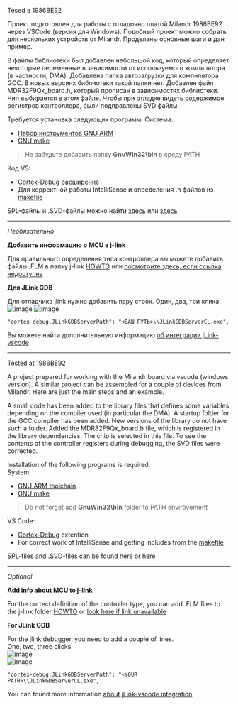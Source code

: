 Tesed в 1986BE92


Проект подготовлен для работы с отладочно платой Milandr 1986BE92 через VSCode (версия для Windows).
Подобный проект можно собрать для нескольких устройств от Milandr. Проделаны основные шаги и дан пример.

В файлы библиотеки был добавлен небольшой код, который определяет некоторые переменные в зависимости от используемого компилятора (в частности, DMA). Добавлена ​​папка автозагрузки для компилятора GCC. В новых версиях библиотеки такой папки нет. Добавлен файл MDR32F9Qx_board.h, который прописан в зависимостях библиотеки. Чип выбирается в этом файле. Чтобы при отладке видеть содержимое регистров контроллера, были подправлены SVD файлы.



Требуется установка следующих программ:
Система:
* [Набор инструментов GNU ARM](https://developer.arm.com/tools-and-software/open-source-software/developer-tools/gnu-toolchain/gnu-rm)
* [GNU make](http://gnuwin32.sourceforge.net/packages/make.htm)
> Не забудьте добавить папку **GnuWin32\bin** в среду PATH

Код VS:
* [Cortex-Debug](https://marketplace.visualstudio.com/items?itemName=marus25.cortex-debug) расширение
* Для корректной работы IntelliSense и определения .h файлов из [makefile](https://marketplace.visualstudio.com/items?itemName=ms-vscode.makefile-tools)
  
SPL-файлы и .SVD-файлы можно найти [здесь](https://ic.milandr.ru/soft/) или [здесь](https://github.com/eldarkg/emdr1986x-std-per-lib )

***

*Необязательно*

**Добавить информацию о MCU в j-link**

Для правильного определения типа контроллера вы можете добавить файлы .FLM в папку j-link [HOWTO](https://startmilandr.ru/doku.php/prog:start:j-flash) или [посмотрите здесь, если ссылка недоступна](https://github.com/tunerok/milandr_vscode_windows/info_backup/prog_start_j-flash.pdf)


**Для JLink GDB**

Для отладчика jlink нужно добавить пару строк.
Один, два, три клика.
![image](https://user-images.githubusercontent.com/20516589/110114948-6e275480-7dc6-11eb-9975-f1d0a09b7d75.png)
![image](https://user-images.githubusercontent.com/20516589/110117056-6ae19800-7dc9-11eb-8a09-47998dbcb1b8.png)

``
"cortex-debug.JLinkGDBServerPath": "<ВАШ ПУТЬ>\\JLinkGDBServerCL.exe",
``
  
Вы можете найти дополнительную информацию [об интеграции jLink-vscode](https://wiki.segger.com/J-Link_Visual_Studio_Code)



***

Tested at 1986BE92  


A project prepared for working with the Milandr board via vscode (windows version).
A similar project can be assembled for a couple of devices from Milandr. Here are just the main steps and an example.  

A small code has been added to the library files that defines some variables depending on the compiler used (in particular the DMA). A startup folder for the GCC compiler has been added. New versions of the library do not have such a folder. Added the MDR32F9Qx_board.h file, which is registered in the library dependencies. The chip is selected in this file. To see the contents of the controller registers during debugging, the SVD files were corrected.



Installation of the following programs is required:  
System:  
* [GNU ARM toolchain](https://developer.arm.com/tools-and-software/open-source-software/developer-tools/gnu-toolchain/gnu-rm)  
* [GNU make](http://gnuwin32.sourceforge.net/packages/make.htm)  
> Do not forget add **GnuWin32\bin** folder to PATH envirovement  

VS Code:  
* [Cortex-Debug](https://marketplace.visualstudio.com/items?itemName=marus25.cortex-debug) extention  
* For correct work of IntelliSense and getting includes from the [makefile](https://marketplace.visualstudio.com/items?itemName=ms-vscode.makefile-tools)  
  
SPL-files and .SVD-files can be found [here](https://ic.milandr.ru/soft/) or [here](https://github.com/eldarkg/emdr1986x-std-per-lib)

***

*Optional*

**Add info about MCU to j-link**

For the correct definition of the controller type, you can add .FLM files to the j-link folder [HOWTO](https://startmilandr.ru/doku.php/prog:start:j-flash) or [look here if link unavailable](https://github.com/tunerok/milandr_vscode_windows/info_backup/prog_start_j-flash.pdf)


**For JLink GDB** 

For the jlink debugger, you need to add a couple of lines.   
One, two, three clicks.  
![image](https://user-images.githubusercontent.com/20516589/110114948-6e275480-7dc6-11eb-9975-f1d0a09b7d75.png)  
![image](https://user-images.githubusercontent.com/20516589/110117056-6ae19800-7dc9-11eb-8a09-47998dbcb1b8.png)  

```
"cortex-debug.JLinkGDBServerPath": "<YOUR PATH>\\JLinkGDBServerCL.exe",
```
  
You can found more information [about jLink-vscode integration](https://wiki.segger.com/J-Link_Visual_Studio_Code)  


